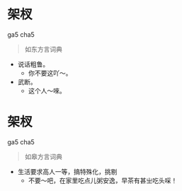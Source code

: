 # 架杈
ga5 cha5
> 如东方言词典
- 说话粗鲁。
  - 你不要这吖～。
- 武断。
  - 这个人～唻。

# 架杈
ga5 cha5
> 如皋方言词典
- 生活要求高人一等，搞特殊化，挑剔
  - 不要～吧，在家里吃点儿粥安逸，早茶有甚㞢吃头啋！
